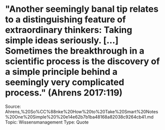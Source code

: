 # "Another seemingly banal tip relates to a distinguishing feature of extraordinary thinkers: Taking simple ideas seriously. […] Sometimes the breakthrough in a scientific process is the discovery of a simple principle behind a seemingly very complicated process." (Ahrens 2017:119)

Source: Ahrens,%20So%CC%88nke%20How%20to%20Take%20Smart%20Notes%20One%20Simple%20%20e14e62b7b1ba48168a82038c9264cb41.md
Topic: Wissensmanagement
Type: Quote
